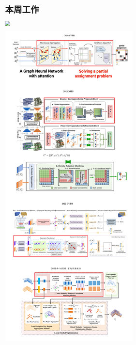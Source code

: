 # 本周工作
![](https://github.com/Darren-pty/Research/blob/main/Learning%20of%20way/Semester/picture/105.png)

![](https://github.com/Darren-pty/Research/blob/main/Learning%20of%20way/Semester/picture/104.png)



